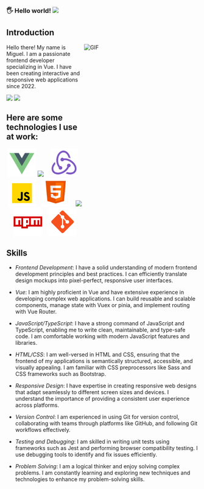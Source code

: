 ### 🖐️ Hello world!&nbsp;<img src="https://github.com/TheDudeThatCode/TheDudeThatCode/blob/master/Assets/Earth.gif" width="24px">

## Introduction

<img align="right" alt="GIF" src="https://github.com/abhisheknaiidu/abhisheknaiidu/blob/master/code.gif?raw=true" width="300" height="450" />

Hello there! My name is Miguel. I am a passionate frontend developer specializing in Vue. I have been creating interactive and responsive web applications since 2022.

<img src="https://github-readme-stats.vercel.app/api?username=migueLopez13&show_icons=true&hide_border=true" />

<img src="https://github-readme-stats.vercel.app/api/top-langs/?username=migueLopez13&layout=compact&hide_border=true" />


## Here are some technologies I use at work:
<p align="center">
<code><img height="75" src="https://github.com/chandan-reddy-k/chandan-reddy-k/blob/master/assets/vue.png"></code>
<code><img height="75" src="https://github.com/chandan-reddy-k/chandan-reddy-k/blob/master/assets/vuex.png"></code> &nbsp;&nbsp;
<code><img height="75" src="https://github.com/chandan-reddy-k/chandan-reddy-k/blob/master/assets/redux.png"></code> &nbsp;&nbsp;
<code><img height="70" src="https://github.com/chandan-reddy-k/chandan-reddy-k/blob/master/assets/js.png"></code> &nbsp;&nbsp;
<code><img height="75" src="https://github.com/chandan-reddy-k/chandan-reddy-k/blob/master/assets/html.png"></code> &nbsp;&nbsp;
<code><img height="75" src="https://github.com/chandan-reddy-k/chandan-reddy-k/blob/master/assets/sass.png"></code> &nbsp;&nbsp;
<code><img height="75" src="https://github.com/chandan-reddy-k/chandan-reddy-k/blob/master/assets/npm.png"></code> &nbsp;&nbsp;
<code><img height="75" src="https://github.com/chandan-reddy-k/chandan-reddy-k/blob/master/assets/git.png"></code> &nbsp;&nbsp;
</p>

## Skills

- *Frontend Development*: I have a solid understanding of modern frontend development principles and best practices. I can efficiently translate design mockups into pixel-perfect, responsive user interfaces.

- *Vue*: I am highly proficient in Vue and have extensive experience in developing complex web applications. I can build reusable and scalable components, manage state with Vuex or pinia, and implement routing with Vue Router.

- *JavaScript/TypeScript*: I have a strong command of JavaScript and TypeScript, enabling me to write clean, maintainable, and type-safe code. I am comfortable working with modern JavaScript features and libraries.

- *HTML/CSS*: I am well-versed in HTML and CSS, ensuring that the frontend of my applications is semantically structured, accessible, and visually appealing. I am familiar with CSS preprocessors like Sass and CSS frameworks such as Bootstrap.

- *Responsive Design*: I have expertise in creating responsive web designs that adapt seamlessly to different screen sizes and devices. I understand the importance of providing a consistent user experience across platforms.

- *Version Control*: I am experienced in using Git for version control, collaborating with teams through platforms like GitHub, and following Git workflows effectively.

- *Testing and Debugging*: I am skilled in writing unit tests using frameworks such as Jest and performing browser compatibility testing. I use debugging tools to identify and fix issues efficiently.

- *Problem Solving*: I am a logical thinker and enjoy solving complex problems. I am constantly learning and exploring new techniques and technologies to enhance my problem-solving skills.



